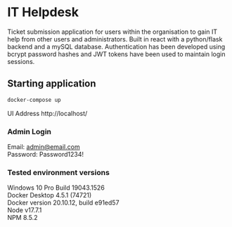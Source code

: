 # IT Helpdesk

Ticket submission application for users within the organisation to gain IT help from other users and administrators. Built in react with a python/flask backend and a mySQL database. Authentication has been developed using bcrypt password hashes and JWT tokens have been used to maintain login sessions.

## Starting application

```bash
docker-compose up
```

UI Address
http://localhost/

### Admin Login

Email: admin@email.com <br />
Password: Password1234!

### Tested environment versions

Windows 10 Pro Build 19043.1526 <br />
Docker Desktop 4.5.1 (74721) <br />
Docker version 20.10.12, build e91ed57 <br />
Node v17.7.1 <br />
NPM 8.5.2 <br />

